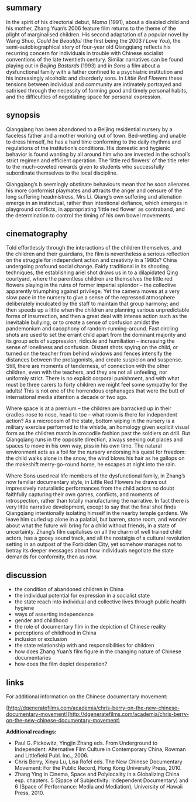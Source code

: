 ## summary

In the spirit of his directorial debut, *Mama* (1991), about a disabled child and his mother, Zhang Yuan’s 2006 feature film returns to the theme of the plight of marginalised children. His second adaptation of a popular novel by Wang Shuo, *Could be Beautiful* (the first being the 2003 *I Love You*), the semi-autobiographical story of four-year old Qiangqiang reflects his recurring concern for individuals in trouble with Chinese socialist conventions of the late twentieth century. Similar narratives can be found playing out in *Beijing Bastards* (1993) and in *Sons* a film about a dysfunctional family with a father confined to a psychiatric institution and his increasingly alcoholic and disorderly sons. In *Little Red Flowers* these tensions between individual and community are intimately portrayed and satirised through the necessity of forming good and timely personal habits, and the difficulties of negotiating space for personal expression.

## synopsis

Qiangqiang has been abandoned to a Beijing residential nursery by a faceless father and a mother working out of town. Bed-wetting and unable to dress himself, he has a hard time conforming to the daily rhythms and regulations of the institution’s conditions. His domestic and hygienic behavior is found wanting by all around him who are invested in the school’s strict regimen and efficient operation. The ‘little red flowers’ of the title refer to the much-coveted rewards given to students who successfully subordinate themselves to the local discipline.

Qiangqiang’s b seemingly obstinate behaviours mean that he soon alienates his more conformist playmates and attracts the anger and censure of the long suffering headmistress, Mrs Li. Qiang’s own suffering and alienation emerge in an instinctual, rather than intentional defiance, which emerges in playground conflicts, in appropriating ‘little red flower’ as contraband, and the determination to control the timing of his own bowel movements.

## cinematography

Told effortlessly through the interactions of the children themselves, and the children and their guardians, the film is nevertheless a serious reflection on the struggle for independent action and creativity in a 1980s? China undergoing profound social change. Fairly traditional in its shooting techniques, the establishing ariel shot draws us in to a dilapidated Qing courtyard, where the parentless children are themselves the little red flowers playing in the ruins of former imperial splendor – the collective apparently triumphing against privilege.  Yet the camera moves at a very slow pace in the nursery to give a sense of the repressed atmosphere deliberately inculcated by the staff to maintain that group harmony; and then speeds up a little when the children are planning various unpredictable forms of insurrection, and then a great deal with intense action such as the inevitable bullying, or to create a sense of confusion amidst the pandemonium and  cacophony of random-running-around. Fast circling shots are used to set the errant child apart from the dominant majority and its group acts of suppression, ridicule and humiliation – increasing the sense of loneliness and confusion. Distant shots spying on the child, or turned on the teacher from behind windows and fences intensify the distances between the protagonists, and create suspicion and suspense. Still, there are moments of tenderness, of connection with the other children, even with the teachers, and they are not all unfeeling, nor uniformly strict. There is no explicit corporal punishment, and with what must be three carers to forty children we might feel some sympathy for the adults! This is not one of the horrendous orphanages that were the butt of international media attention a decade or two ago.

Where space is at a premium – the children are barracked up in their cradles nose to nose, head to toe  – what room is there for independent action? As a microcosm of the state, bottom wiping in the nursery is a military exercise performed to the whistle, an homology given explicit visual form as the children march in crocodile fashion past the soldiers on drill. But Qiangqiang runs in the opposite direction, always seeking out places and spaces to move in his own way, piss in his own time. The natural environment acts as a foil for the nursery endorsing his quest for freedom: the child walks alone in the snow, the wind blows his hair as he gallops on the makeshift merry-go-round horse, he escapes at night into the rain.

Where Sons used real life members of the dysfunctional family, in Zhang’s now familiar documentary style, in Little Red Flowers he draws out impressively naturalistic performances from the child actors no doubt faithfully capturing their own games, conflicts, and moments of introspection, rather than totally manufacturing the narrative. In fact there is very little narrative development, except to say that the final shot finds Qiangqiang intentionally isolating himself in the nearby temple gardens. We leave him curled up alone in a palatial, but barren, stone room, and wonder about what the future will bring for a child without friends, in a state of uncertainty. Zhang’s film capitalises on all the charm of well trained child actors, has a gooey sound track, and all the nostalgia of a cultural revolution setting in an outpost of the Forbidden City, yet somehow manages not to betray its deeper messages about how individuals negotiate the state demands for conformity, then as now.

## discussion

* the condition of abandoned children in China
* the individual potential for expression in a socialist state
* the state reach into individual and collective lives through public health hygiene
* ways of asserting independence
* gender and childhood
* the role of documentary film in the depiction of Chinese reality
* perceptions of childhood in China
* inclusion or exclusion
* the state relationship with and responsibilities for children
* how does Zhang Yuan’s film figure in the changing nature of Chinese documentaries
* how does the film depict desperation?


## links

For additional information on the Chinese documentary movement:

[http://dgeneratefilms.com/academia/chris-berry-on-the-new-chinese-documentary-movement](http://dgeneratefilms.com/academia/chris-berry-on-the-new-chinese-documentary-movement)

**Additional readings:**
* Paul G. Pickowitz, Yingjin Zhang eds. From Underground to Independent: Alternative Film Culture in Contemporary China, Rowman and Littlefield Publ. Inc., 2006.
* Chris Berry, Xinyu Lu, Lisa Rofel eds. The New Chinese Documentary Movement: For the Public Record, Hong Kong University Press, 2010.
* Zhang Ying in Cinema, Space and Polylocality in a Globalizing China esp. chapters. 5 (Space of Subjectivity: Independent Documentary) and 6 (Space of Performance: Media and Mediation), University of Hawaii Press, 2010.  
